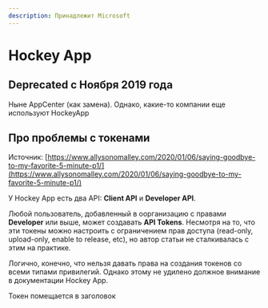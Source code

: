 ```yaml
---
description: Принадлежит Microsoft
---
```


# Hockey App

## Deprecated с Ноября 2019 года

Ныне AppCenter \(как замена\). Однако, какие-то компании еще используют HockeyApp

## Про проблемы с токенами

Источник: [https://www.allysonomalley.com/2020/01/06/saying-goodbye-to-my-favorite-5-minute-p1/](https://www.allysonomalley.com/2020/01/06/saying-goodbye-to-my-favorite-5-minute-p1/)

У Hockey App есть два API: **Client API** и **Developer API**.

Любой пользователь, добавленный в оорганизацию с правами **Developer** или выше, может создавать **API Tokens**. Несмотря на то, что эти токены можно настроить с ограничением прав доступа \(read-only, upload-only, enable to release, etc\), но автор статьи не сталкивалась с этим на практике.

Логично, конечно, что нельзя давать права на создания токенов со всеми типами привилегий. Однако этому не удилено должное внимание в документации Hockey App. 

Токен помещается в заголовок



